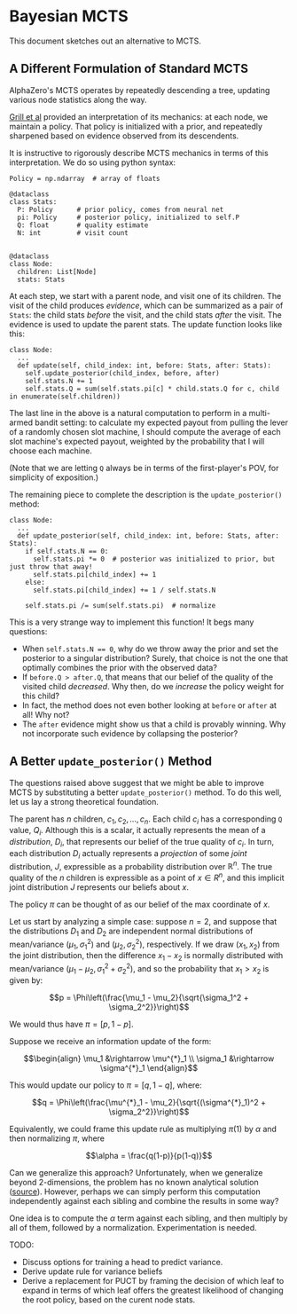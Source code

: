 # Bayesian MCTS

This document sketches out an alternative to MCTS.

## A Different Formulation of Standard MCTS

AlphaZero's MCTS operates by repeatedly descending a tree, updating various node statistics along the way.

[Grill et al](https://arxiv.org/abs/2007.12509) provided an interpretation of its mechanics: at each node,
we maintain a policy. That policy is initialized with a prior, and repeatedly sharpened based on evidence observed from
its descendents.

It is instructive to rigorously describe MCTS mechanics in terms of this interpretation. We do so
using python syntax:

```
Policy = np.ndarray  # array of floats

@dataclass
class Stats:
  P: Policy      # prior policy, comes from neural net
  pi: Policy     # posterior policy, initialized to self.P
  Q: float       # quality estimate
  N: int         # visit count


@dataclass
class Node:
  children: List[Node]
  stats: Stats
```

At each step, we start with a parent node, and visit one of its children. The visit of the child produces
_evidence_, which can be summarized as a pair of `Stats`: the child stats _before_ the visit, and the
child stats _after_ the visit. The evidence is used to update the parent stats. The update function
looks like this:

```
class Node:
  ...
  def update(self, child_index: int, before: Stats, after: Stats):
    self.update_posterior(child_index, before, after)
    self.stats.N += 1
    self.stats.Q = sum(self.stats.pi[c] * child.stats.Q for c, child in enumerate(self.children))
```

The last line in the above is a natural computation to perform in a multi-armed
bandit setting: to calculate my expected payout from pulling the lever of a randomly
chosen slot machine, I should compute the average of each slot machine's expected payout, weighted by
the probability that I will choose each machine.

(Note that we are letting `Q` always be in terms of the first-player's POV, for simplicity of exposition.)

The remaining piece to complete the description is the `update_posterior()` method:

```
class Node:
  ...
  def update_posterior(self, child_index: int, before: Stats, after: Stats):
    if self.stats.N == 0:
      self.stats.pi *= 0  # posterior was initialized to prior, but just throw that away!
      self.stats.pi[child_index] += 1
    else:
      self.stats.pi[child_index] += 1 / self.stats.N

    self.stats.pi /= sum(self.stats.pi)  # normalize
```

This is a very strange way to implement this function! It begs many questions:

- When `self.stats.N == 0`, why do we throw away the prior and set the posterior to a singular distribution? Surely, that choice is not the one that optimally combines the prior with the observed data?
- If `before.Q > after.Q`, that means that our belief of the quality of the visited child _decreased_. Why then, do we _increase_ the policy weight for this child?
- In fact, the method does not even bother looking at `before` or `after` at all! Why not?
- The `after` evidence might show us that a child is provably winning. Why not incorporate such evidence by collapsing the posterior?

## A Better `update_posterior()` Method

The questions raised above suggest that we might be able to improve MCTS by substituting a better `update_posterior()` method.
To do this well, let us lay a strong theoretical foundation.

The parent has $n$ children, $c_1, c_2, \ldots, c_n$. Each child $c_i$ has a corresponding `Q` value, $Q_i$. Although this is
a scalar, it actually represents the mean of a _distribution_, $D_i$, that represents our belief of the true quality of $c_i$.
In turn, each distribution $D_i$ actually represents a _projection_ of some _joint_ distribution, $J$, expressible as a probability
distribution over $\mathbb{R}^n$. The true quality of the $n$ children is expressible as a point of $x \in R^n$, and this implicit joint
distribution $J$ represents our beliefs about $x$.

The policy $\pi$ can be thought of as our belief of the max coordinate of $x$.

Let us start by analyzing a simple case: suppose $n=2$, and suppose that the distributions $D_1$ and $D_2$ are independent
normal distributions of mean/variance $(\mu_1, \sigma_1^2)$ and $(\mu_2, \sigma_2^2)$, respectively. If we draw $(x_1, x_2)$ from the
joint distribution, then the difference $x_1 - x_2$ is normally distributed with mean/variance $(\mu_1 - \mu_2, \sigma_1^2 + \sigma_2^2)$,
and so the probability that $x_1 > x_2$ is given by:

```math
p = \Phi\left(\frac{\mu_1 - \mu_2}{\sqrt{\sigma_1^2 + \sigma_2^2}}\right)
```

We would thus have $\pi = [p, 1-p]$.

Suppose we receive an information update of the form:

```math
\begin{align}
\mu_1 &\rightarrow \mu^{*}_1 \\ 
\sigma_1 &\rightarrow \sigma^{*}_1
\end{align}
```

This would update our policy to $\pi = [q, 1-q]$, where:

```math
q = \Phi\left(\frac{\mu^{*}_1 - \mu_2}{\sqrt{(\sigma^{*}_1)^2 + \sigma_2^2}}\right)
```

Equivalently, we could frame this update rule as multiplying $\pi(1)$ by $\alpha$ and then normalizing $\pi$, where

```math
\alpha = \frac{q(1-p)}{p(1-q)}
```

Can we generalize this approach? Unfortunately, when we generalize beyond 2-dimensions, the problem has no known
analytical solution ([source](https://mathoverflow.net/q/153039)). However, perhaps we can simply perform this computation
independently against each sibling and combine the results in some way?

One idea is to compute the $\alpha$ term against each sibling, and then multiply by all of them, followed by a normalization.
Experimentation is needed.

TODO:

- Discuss options for training a head to predict variance.
- Derive update rule for variance beliefs
- Derive a replacement for PUCT by framing the decision of which leaf to expand in terms of which leaf offers the greatest likelihood
  of changing the root policy, based on the curent node stats.
